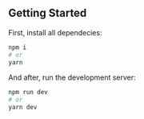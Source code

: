 ## Getting Started

First, install all dependecies:

```bash
npm i
# or
yarn
```

And after, run the development server:

```bash
npm run dev
# or
yarn dev
```
